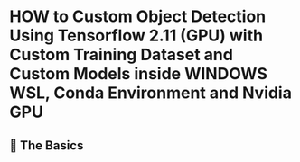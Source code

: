 # HOW to Custom Object Detection Using Tensorflow 2.11 (GPU) with Custom Training Dataset and Custom Models inside WINDOWS WSL, Conda Environment and Nvidia GPU

## 🦉 The Basics